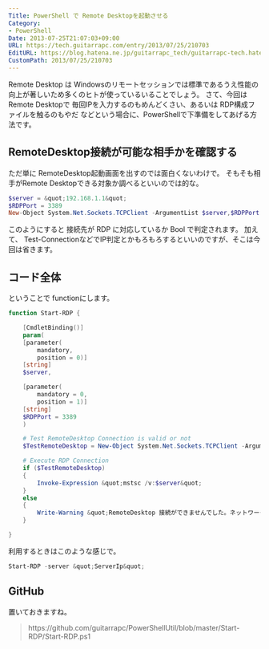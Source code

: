 ```yaml
---
Title: PowerShell で Remote Desktopを起動させる
Category:
- PowerShell
Date: 2013-07-25T21:07:03+09:00
URL: https://tech.guitarrapc.com/entry/2013/07/25/210703
EditURL: https://blog.hatena.ne.jp/guitarrapc_tech/guitarrapc-tech.hatenablog.com/atom/entry/11696248318757675808
CustomPath: 2013/07/25/210703
---
```


Remote Desktop は Windowsのリモートセッションでは標準であるうえ性能の向上が著しいため多くのヒトが使っているいることでしょう。
さて、今回は Remote Desktopで 毎回IPを入力するのもめんどくさい、あるいは RDP構成ファイルを触るのもやだ などという場合に、PowerShellで下準備をしてあげる方法です。



## RemoteDesktop接続が可能な相手かを確認する
ただ単に RemoteDesktop起動画面を出すのでは面白くないわけで。
そもそも相手がRemote Desktopできる対象か調べるといいのでは的な。

```ps1
$server = &quot;192.168.1.1&quot;
$RDPPort = 3389
New-Object System.Net.Sockets.TCPClient -ArgumentList $server,$RDPPort
```


このようにすると 接続先が RDP に対応しているか Bool で判定されます。
加えて、 Test-ConnectionなどでIP判定とかもろもろするといいのですが、そこは今回は省きます。

## コード全体
ということで functionにします。

```ps1
function Start-RDP {

    [CmdletBinding()]
    param(
    [parameter(
        mandatory,
        position = 0)]
    [string]
    $server,

    [parameter(
        mandatory = 0,
        position = 1)]
    [string]
    $RDPPort = 3389
    )

    # Test RemoteDesktop Connection is valid or not
    $TestRemoteDesktop = New-Object System.Net.Sockets.TCPClient -ArgumentList $server,$RDPPort

    # Execute RDP Connection
    if ($TestRemoteDesktop)
    {
        Invoke-Expression &quot;mstsc /v:$server&quot;
    }
    else
    {
        Write-Warning &quot;RemoteDesktop 接続ができませんでした。ネットワーク接続を確認してください。&quot;
    }

}
```


利用するときはこのような感じで。
```ps1
Start-RDP -server &quot;ServerIp&quot;
```


## GitHub
置いておきますね。
<blockquote>https://github.com/guitarrapc/PowerShellUtil/blob/master/Start-RDP/Start-RDP.ps1</blockquote>

